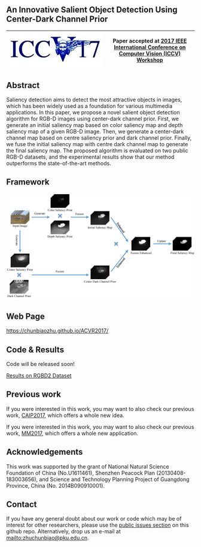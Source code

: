 ## An Innovative Salient Object Detection Using Center-Dark Channel Prior




|  ![ICCV 2017 logo][logo-iccv] | Paper accepted at [2017 IEEE International Conference on Computer Vision (ICCV) Workshop](http://iccv2017.thecvf.com/)   |
|:-:|---|

[logo-iccv]: https://github.com/ChunbiaoZhu/ACVR2017/blob/master/logo/ICCVLogo.png "ICCV 2017 logo"




## Abstract

 	
Saliency detection aims to detect the most attractive objects in images, which has been widely used as a foundation for various multimedia applications. In this paper, we propose a novel salient object detection algorithm for RGB-D images using center-dark channel prior. First, we generate an initial saliency map based on color saliency map and depth saliency map of a given RGB-D image. Then, we generate a center-dark channel map based on centre saliency prior and dark channel prior. Finally, we fuse the initial saliency map with centre dark channel map to generate the final saliency map. The proposed algorithm is evaluated on two public RGB-D datasets, and the experimental results show that our method outperforms the state-of-the-art methods. 


## Framework
![QFramework saliency detection](https://github.com/ChunbiaoZhu/ACVR2017/blob/master/images/fig1.png)




## Web Page
https://chunbiaozhu.github.io/ACVR2017/

## Code & Results

Code will be released soon!

[Results on RGBD2 Dataset](https://github.com/ChunbiaoZhu/ACVR2017/blob/master/Results-RGBD2.zip/)

## Previous work

If you were interested in this work, you may want to also check our previous work, [CAIP2017](https://chunbiaozhu.github.io/CAIP2017/), which offers a whole new idea.

If you were interested in this work, you may want to also check our previous work, [MM2017](https://chunbiaozhu.github.io/MM2017/), which offers a whole new application.

## Acknowledgements

This work was supported by the grant of National Natural Science Foundation of China (No.U1611461), Shenzhen Peacock Plan (20130408-183003656), and Science and Technology Planning Project of Guangdong Province, China (No. 2014B090910001).


## Contact

If you have any general doubt about our work or code which may be of interest for other researchers, please use the [public issues section](https://github.com/ChunbiaoZhu/ACVR2017/issues) on this github repo. Alternatively, drop us an e-mail at <mailto:zhuchunbiao@pku.edu.cn>.

<!---
Javascript code to enable Google Analytics
-->

<!---
<script>
-->
<!---
(function(i,s,o,g,r,a,m){i['GoogleAnalyticsObject']=r;i[r]=i[r]||function(){
(i[r].q=i[r].q||[]).push(arguments)},i[r].l=1*new Date();a=s.createElement(o),
m=s.getElementsByTagName(o)[0];a.async=1;a.src=g;m.parentNode.insertBefore(a,m)
})(window,document,'script','//www.google-analytics.com/analytics.js','ga');
-->
<!---
ga('create', 'UA-7678045-3', 'auto');
ga('send', 'pageview');
-->
<!---
</script>
-->
